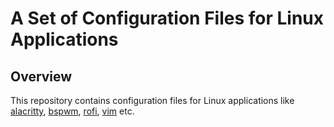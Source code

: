 # A Set of Configuration Files for Linux Applications

## Overview
This repository contains configuration files for Linux applications like
[alacritty](https://github.com/alacritty/alacritty),
[bspwm](https://github.com/baskerville/bspwm),
[rofi](https://github.com/davatorium/rofi),
[vim](https://github.com/vim/vim) etc.
